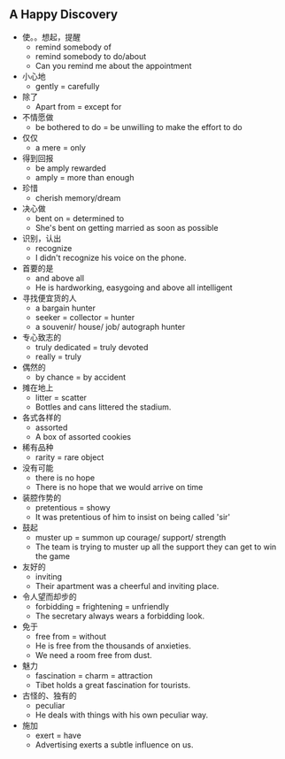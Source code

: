 ## A Happy Discovery

* 使。。想起，提醒
  * remind somebody of
  * remind somebody to do/about
  * Can you remind me about the appointment
* 小心地
  * gently = carefully
* 除了
  * Apart from = except for
* 不情愿做
  * be bothered to do = be unwilling to make the effort to do
* 仅仅
  * a mere = only
* 得到回报
  * be amply rewarded
  * amply = more than enough
* 珍惜
  * cherish memory/dream
* 决心做
  * bent on = determined to
  * She's bent on getting married as soon as possible
* 识别，认出
  * recognize
  * I didn't recognize his voice on the phone.
* 首要的是
  * and above all
  * He is hardworking, easygoing and above all intelligent
* 寻找便宜货的人	
  * a bargain hunter
  * seeker = collector = hunter
  * a souvenir/ house/ job/ autograph hunter
* 专心致志的
  * truly dedicated = truly devoted
  * really = truly
* 偶然的
  * by chance = by accident
* 摊在地上
  * litter = scatter
  * Bottles and cans littered the stadium.
* 各式各样的
  * assorted
  * A box of assorted cookies
* 稀有品种
  * rarity = rare object
* 没有可能
  * there is no hope
  * There is no hope that we would arrive on time
* 装腔作势的
  * pretentious = showy
  * It was pretentious of him to insist on being called 'sir'
* 鼓起
  * muster up = summon up courage/ support/ strength
  * The team is trying to muster up all the support they can get to win the game
* 友好的
  * inviting
  * Their apartment was a cheerful and inviting place.
* 令人望而却步的
  * forbidding = frightening = unfriendly
  * The secretary always wears a forbidding look.
* 免于
  * free from = without
  * He is free from the thousands of anxieties.
  * We need a room free from dust.
* 魅力
  * fascination = charm = attraction
  * Tibet holds a great fascination for tourists.
* 古怪的、独有的
  * peculiar
  * He deals with things with his own peculiar way.
* 施加
  * exert = have
  * Advertising exerts a subtle influence on us. 